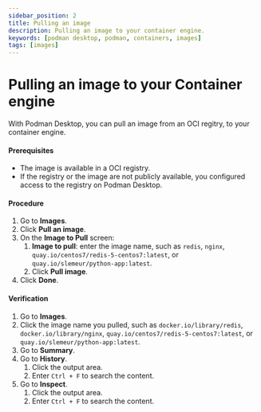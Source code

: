 ```yaml
---
sidebar_position: 2
title: Pulling an image
description: Pulling an image to your container engine.
keywords: [podman desktop, podman, containers, images]
tags: [images]
---
```


# Pulling an image to your Container engine

With Podman Desktop, you can pull an image from an OCI regitry, to your container engine.

#### Prerequisites

- The image is available in a OCI registry.
- If the registry or the image are not publicly available, you configured access to the registry on Podman Desktop.

#### Procedure

1. Go to **<icon icon="fa-solid fa-cloud" size="lg" /> Images**.
1. Click **<icon icon="fa-solid fa-arrow-circle-down" size="lg" /> Pull an image**.
1. On the **Image to Pull** screen:
   1. **Image to pull**: enter the image name, such as `redis`, `nginx`, `quay.io/centos7/redis-5-centos7:latest`, or `quay.io/slemeur/python-app:latest`.
   1. Click **Pull image**.
1. Click **Done**.

#### Verification

1. Go to **<icon icon="fa-solid fa-cloud" size="lg" /> Images**.
1. Click the image name you pulled, such as `docker.io/library/redis`, `docker.io/library/nginx`, `quay.io/centos7/redis-5-centos7:latest`, or `quay.io/slemeur/python-app:latest`.
1. Go to **Summary**.
1. Go to **History**.
   1. Click the output area.
   2. Enter `Ctrl + F` to search the content.
1. Go to **Inspect**.
   1. Click the output area.
   2. Enter `Ctrl + F` to search the content.
